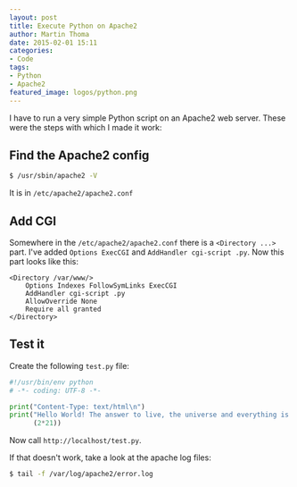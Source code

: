 ```yaml
---
layout: post
title: Execute Python on Apache2
author: Martin Thoma
date: 2015-02-01 15:11
categories: 
- Code
tags: 
- Python
- Apache2
featured_image: logos/python.png
---
```


I have to run a very simple Python script on an Apache2 web server. These were
the steps with which I made it work:

## Find the Apache2 config

```bash
$ /usr/sbin/apache2 -V
```

It is in `/etc/apache2/apache2.conf`


## Add CGI

Somewhere in the `/etc/apache2/apache2.conf` there is a `<Directory ...>` part.
I've added `Options ExecCGI` and `AddHandler cgi-script .py`. Now this part
looks like this:

```text
<Directory /var/www/>
    Options Indexes FollowSymLinks ExecCGI
    AddHandler cgi-script .py
    AllowOverride None
    Require all granted
</Directory>
```


## Test it

Create the following `test.py` file:

```python
#!/usr/bin/env python
# -*- coding: UTF-8 -*-

print("Content-Type: text/html\n")
print("Hello World! The answer to live, the universe and everything is %i." %
      (2*21))

```

Now call `http://localhost/test.py`.

If that doesn't work, take a look at the apache log files:

```bash
$ tail -f /var/log/apache2/error.log
```